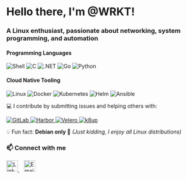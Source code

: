 <h1>Hello there, I'm @WRKT!</h1>
<h3>A Linux enthusiast, passionate about networking, system programming, and automation</h3>

<!-- Backend Languages -->
<h4>Programming Languages</h4>
<p>
  <img src="https://img.shields.io/badge/Shell-%23121011.svg?style=for-the-badge&logo=gnu-bash&logoColor=white" alt="Shell" />
  <img src="https://img.shields.io/badge/C-%2300599C.svg?style=for-the-badge&logo=c&logoColor=white" alt="C" />
  <img src="https://img.shields.io/badge/.NET-512BD4?style=for-the-badge&logo=dotnet&logoColor=white" alt=".NET" />
  <img src="https://img.shields.io/badge/Go-00ADD8.svg?style=for-the-badge&logo=go&logoColor=white" alt="Go" />
  <img src="https://img.shields.io/badge/Python-3776AB.svg?style=for-the-badge&logo=python&logoColor=white" alt="Python" />
</p>

<!-- Tools -->
<h4>Cloud Native Tooling</h4>
<p>
  <img src="https://img.shields.io/badge/Linux-FCC624.svg?style=for-the-badge&logo=linux&logoColor=black" alt="Linux" />
  <img src="https://img.shields.io/badge/Docker-2496ED.svg?style=for-the-badge&logo=docker&logoColor=white" alt="Docker" />
  <img src="https://img.shields.io/badge/Kubernetes-326CE5.svg?style=for-the-badge&logo=kubernetes&logoColor=white" alt="Kubernetes" />
  <img src="https://img.shields.io/badge/Helm-0F1689.svg?style=for-the-badge&logo=helm&logoColor=white" alt="Helm" />
  <img src="https://img.shields.io/badge/Ansible-EE0000?style=for-the-badge&logo=ansible&logoColor=white" alt="Ansible" />
</p>

<!-- Contributions -->
💻 I contribute by submitting issues and helping others with:
<p>
  <a href="https://gitlab.com/gitlab-org/gitlab-foss" target="_blank">
    <img src="https://img.shields.io/badge/GitLab-FC6D26?style=for-the-badge&logo=gitlab&logoColor=white" alt="GitLab" />
  </a>
  <a href="https://github.com/goharbor/harbor" target="_blank">
    <img src="https://img.shields.io/badge/Harbor-60B932?style=for-the-badge&logo=harbor&logoColor=white" alt="Harbor" />
  </a>
  <a href="https://github.com/vmware-tanzu/velero" target="_blank">
    <img src="https://img.shields.io/badge/Velero-3761A8?style=for-the-badge&logo=velero&logoColor=white" alt="Velero" />
  </a>
  <a href="https://github.com/k8up-io/k8up" target="_blank">
    <img src="https://img.shields.io/badge/k8up-0078D7?style=for-the-badge&logo=kubernetes&logoColor=white" alt="k8up" />
  </a>
</p>

💡 Fun fact: **Debian only 🐧** *(Just kidding, I enjoy all Linux distributions)*

<!-- Contact -->
<h3>📫 Connect with me</h3>
<p>
  <a href="https://linkedin.com/in/winness-r" target="_blank">
    <img src="https://cdn.jsdelivr.net/npm/simple-icons@v11/icons/linkedin.svg" alt="LinkedIn" width="30" height="30" />
  </a>
  &nbsp;&nbsp;
  <a href="mailto:winness.rakotozafy@outlook.fr" target="_blank">
    <img src="https://cdn.jsdelivr.net/npm/simple-icons@v11/icons/minutemailer.svg" alt="Email" width="30" height="30" />
  </a>
</p>



